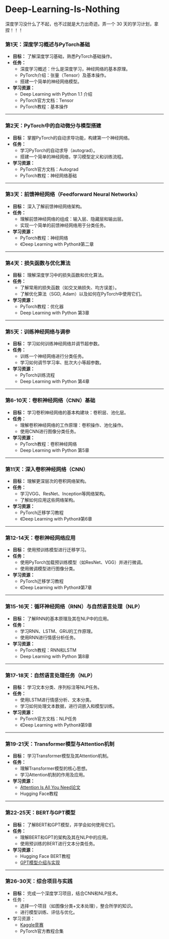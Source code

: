 # Deep-Learning-Is-Nothing
深度学习没什么了不起，也不过就是大力出奇迹。弄一个 30 天的学习计划，拿捏！！！

### **第1天：深度学习概述与PyTorch基础**

- **目标：** 了解深度学习基础，熟悉PyTorch基础操作。
- **任务：**
    - 深度学习概述：什么是深度学习，神经网络的基本原理。
    - PyTorch介绍：张量（Tensor）及基本操作。
    - 搭建一个简单的神经网络模型。
- **学习资源：**
    - Deep Learning with Python 1.1 介绍
    - PyTorch官方文档：Tensor
    - PyTorch教程：基本操作

------

### **第2天：PyTorch中的自动微分与模型搭建**

- **目标：** 掌握PyTorch的自动求导功能，构建第一个神经网络。
- **任务：**
    - 学习PyTorch的自动求导（autograd）。
    - 搭建一个简单的神经网络，学习模型定义和训练流程。
- **学习资源：**
    - PyTorch官方文档：Autograd
    - PyTorch教程：神经网络基础

------

### **第3天：前馈神经网络（Feedforward Neural Networks）**

- **目标：** 深入了解前馈神经网络架构。
- **任务：**
    - 理解前馈神经网络的组成：输入层、隐藏层和输出层。
    - 实现一个简单的前馈神经网络用于分类任务。
- **学习资源：**
    - PyTorch教程：神经网络
    - 《Deep Learning with Python》第二章

------

### **第4天：损失函数与优化算法**

- **目标：** 理解深度学习中的损失函数和优化算法。
- **任务：**
    - 了解常用的损失函数（如交叉熵损失、均方误差）。
    - 了解优化算法（SGD, Adam）以及如何在PyTorch中使用它们。
- **学习资源：**
    - PyTorch教程：优化器
    - Deep Learning with Python 第3章

------

### **第5天：训练神经网络与调参**

- **目标：** 学习如何训练神经网络并调节超参数。
- **任务：**
    - 训练一个神经网络进行分类任务。
    - 学习如何调节学习率、批次大小等超参数。
- **学习资源：**
    - PyTorch训练流程
    - Deep Learning with Python 第4章

------

### **第6-10天：卷积神经网络（CNN）基础**

- **目标：** 学习卷积神经网络的基本构建块：卷积层、池化层。
- **任务：**
    - 理解卷积神经网络的工作原理：卷积操作、池化操作。
    - 使用CNN进行图像分类任务。
- **学习资源：**
    - PyTorch教程：卷积神经网络
    - Deep Learning with Python 第5章

------

### **第11天：深入卷积神经网络（CNN）**

- **目标：** 理解更深层次的卷积网络架构。
- **任务：**
    - 学习VGG、ResNet、Inception等网络架构。
    - 了解如何应用这些网络架构。
- **学习资源：**
    - PyTorch迁移学习教程
    - 《Deep Learning with Python》第6章

------

### **第12-14天：卷积神经网络应用**

- **目标：** 使用预训练模型进行迁移学习。
- **任务：**
    - 使用PyTorch加载预训练模型（如ResNet、VGG）并进行微调。
    - 使用微调模型进行图像分类。
- **学习资源：**
    - PyTorch迁移学习教程
    - 《Deep Learning with Python》第7章

------

### **第15-16天：循环神经网络（RNN）与自然语言处理（NLP）**

- **目标：** 了解RNN的基本原理及其在NLP中的应用。
- **任务：**
    - 学习RNN、LSTM、GRU的工作原理。
    - 使用RNN进行情感分析任务。
- **学习资源：**
    - PyTorch教程：RNN和LSTM
    - Deep Learning with Python 第8章

------

### **第17-18天：自然语言处理任务（NLP）**

- **目标：** 学习文本分类、序列标注等NLP任务。
- **任务：**
    - 使用LSTM进行情感分析、文本分类。
    - 学习如何处理文本数据，进行词嵌入和模型训练。
- **学习资源：**
    - PyTorch官方文档：NLP任务
    - 《Deep Learning with Python》第9章

------

### **第19-21天：Transformer模型与Attention机制**

- **目标：** 学习Transformer模型及其Attention机制。
- **任务：**
    - 理解Transformer模型的核心思想。
    - 学习Attention机制的作用及应用。
- **学习资源：**
    - [Attention Is All You Need论文](https://arxiv.org/abs/1706.03762)
    - Hugging Face教程

------

### **第22-25天：BERT与GPT模型**

- **目标：** 了解BERT和GPT模型，并学会如何使用它们。
- **任务：**
    - 理解BERT和GPT的架构及其在NLP中的应用。
    - 使用预训练的BERT进行文本分类任务。
- **学习资源：**
    - Hugging Face BERT教程
    - [GPT模型介绍与实现](https://github.com/openai/gpt-3)

------

### **第26-30天：综合项目与实践**

- **目标：** 完成一个深度学习项目，结合CNN和NLP技术。
- 任务：
    - 选择一个项目（如图像分类+文本处理），整合所学的知识。
    - 进行模型训练、评估与优化。
- 学习资源：
    - [Kaggle竞赛](https://www.kaggle.com/)
    - PyTorch官方教程合集
